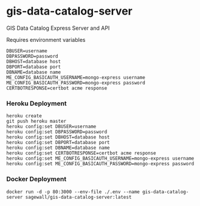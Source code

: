 # gis-data-catalog-server
GIS Data Catalog Express Server and API

Requires environment variables
```
DBUSER=username
DBPASSWORD=password
DBHOST=database host
DBPORT=database port
DBNAME=database name
ME_CONFIG_BASICAUTH_USERNAME=mongo-express username
ME_CONFIG_BASICAUTH_PASSWORD=mongo-express password
CERTBOTRESPONSE=certbot acme response
```

### Heroku Deployment
```
heroku create
git push heroku master
heroku config:set DBUSER=username
heroku config:set DBPASSWORD=password
heroku config:set DBHOST=database host
heroku config:set DBPORT=database port
heroku config:set DBNAME=database name
heroku config:set CERTBOTRESPONSE=certbot acme response
heroku config:set ME_CONFIG_BASICAUTH_USERNAME=mongo-express username
heroku config:set ME_CONFIG_BASICAUTH_PASSWORD=mongo-express password
```

### Docker Deployment
```
docker run -d -p 80:3000 --env-file ./.env --name gis-data-catalog-server sagewall/gis-data-catalog-server:latest
```